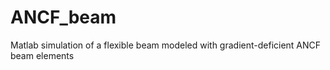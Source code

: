 ANCF_beam
=========

Matlab simulation of a flexible beam modeled with gradient-deficient ANCF beam elements
